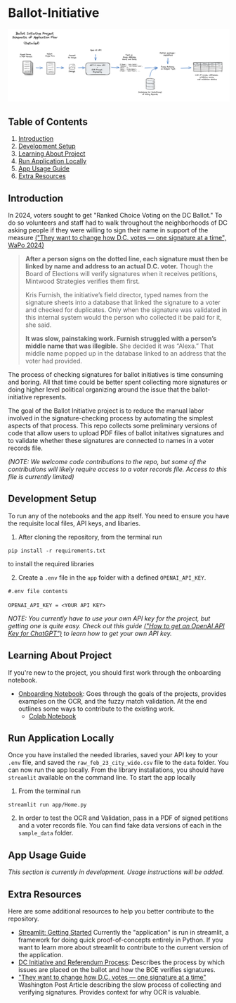 # Ballot-Initiative

![Ballot Initiative Depiction](notebooks/ballot_initiative_flow.png)

## Table of Contents

1. [Introduction](#introduction)
2. [Development Setup](#dev-setup)
3. [Learning About Project](#learning-about-project)
4. [Run Application Locally](#run-application-locally)
5. [App Usage Guide](#app-usage-guide)
6. [Extra Resources](#extra-resources)

## Introduction

In 2024, voters sought to get "Ranked Choice Voting on the DC Ballot." To do so volunteers and staff had to walk throughout the neighborhoods of DC asking people if they were willing to sign their name in support of the measure
[("They want to change how D.C. votes — one signature at a time", WaPo 2024)](https://www.washingtonpost.com/dc-md-va/2024/05/22/dc-voting-ballot-initiative-signatures/)

> **After a person signs on the dotted line, each signature must then be linked by name and address to an actual D.C. voter.** Though the Board of Elections will verify signatures when it receives petitions, Mintwood Strategies verifies them first.
>
> Kris Furnish, the initiative’s field director, typed names from the signature sheets into a database that linked the signature to a voter and checked for duplicates. Only when the signature was validated in this internal system would the person who collected it be paid for it, she said.
>
> **It was slow, painstaking work. Furnish struggled with a person’s middle name that was illegible.** She decided it was “Alexa.” That middle name popped up in the database linked to an address that the voter had provided.

The process of checking signatures for ballot initiatives is time consuming and boring. All that time could be better spent collecting more signatures or doing higher level political organizing around the issue that the ballot-initiative represents.

The goal of the Ballot Initiative project is to reduce the manual labor involved in the signature-checking process by automating the simplest aspects of that process. This repo collects some preliminary versions of code that allow users to upload PDF files of ballot initatives signatures and to validate whether these signatures are connected to names in a voter records file.

_(NOTE: We welcome code contributions to the repo, but some of the contributions will likely require access to a voter records file. Access to this file is currently limited)_

## Development Setup

To run any of the notebooks and the app itself. You need to ensure you have the requisite local files, API keys, and libaries.

1. After cloning the repository, from the terminal run

```
pip install -r requirements.txt
```

to install the required libraries

2. Create a `.env` file in the `app` folder with a defined `OPENAI_API_KEY`.

```
#.env file contents

OPENAI_API_KEY = <YOUR API KEY>
```

_NOTE: You currently have to use your own API key for the project, but getting one is quite easy. Check out this guide [("How to get an OpenAI API Key for ChatGPT")](https://www.maisieai.com/help/how-to-get-an-openai-api-key-for-chatgpt) to learn how to get your own API key._

## Learning About Project

If you're new to the project, you should first work through the onboarding notebook.

- [Onboarding Notebook](notebooks/2025-01-20-onboarding_notebook.ipynb): Goes through the goals of the projects, provides examples on the OCR, and the fuzzy match validation. At the end outlines some ways to contribute to the existing work.
  - [Colab Notebook](https://githubtocolab.com/Civic-Tech-Ballot-Inititiave/Ballot-Initiative/blob/main/notebooks/onboarding_notebook_colab.ipynb)

## Run Application Locally

Once you have installed the needed libraries, saved your API key to your `.env` file, and saved the `raw_feb_23_city_wide.csv` file to the `data` folder. You can now run the app locally. From the library installations, you should have `streamlit` available on the command line. To start the app locally

1. From the terminal run

```
streamlit run app/Home.py
```

2. In order to test the OCR and Validation, pass in a PDF of signed petitions and a voter records file. You can find fake data versions of each in the `sample_data` folder.

## App Usage Guide

_This section is currently in development. Usage instructions will be added._

## Extra Resources

Here are some additional resources to help you better contribute to the repository.

- [Streamlit: Getting Started](https://docs.streamlit.io/get-started) Currently the "application" is run in streamlit, a framework for doing quick proof-of-concepts entirely in Python. If you want to learn more about streamlit to contribute to the current version of the application.
- [DC Initiative and Referendum Process](https://code.dccouncil.gov/us/dc/council/code/sections/1-1001.16): Describes the process by which issues are placed on the ballot and how the BOE verifies signatures.
- ["They want to change how D.C. votes — one signature at a time"](https://www.washingtonpost.com/dc-md-va/2024/05/22/dc-voting-ballot-initiative-signatures/) Washington Post Article describing the slow process of collecting and verifying signatures. Provides context for why OCR is valuable.
